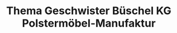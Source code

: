 ---
title: "Thema Geschwister Büschel KG Polstermöbel-Manufaktur"
url: /dorfchemnitz/thema-geschwister-bueschel-kg-polstermoebel-manufaktur/
shop: Möbel
---